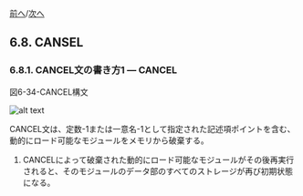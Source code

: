 <!--navi start-->
[前へ](6-7.md)/[次へ](6-8-2.md)
<!--navi end-->
## 6.8. CANSEL

### 6.8.1. CANCEL文の書き方1 ― CANCEL

図6-34-CANCEL構文

![alt text](Image/6-34.png)

CANCEL文は、定数-1または一意名-1として指定された記述項ポイントを含む、動的にロード可能なモジュールをメモリから破棄する。

1. CANCELによって破棄された動的にロード可能なモジュールがその後再実行されると、そのモジュールのデータ部のすべてのストレージが再び初期状態になる。
